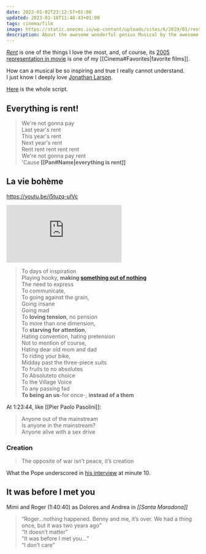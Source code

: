 ```yaml
---
date: 2022-01-02T23:12:57+01:00
updated: 2023-01-18T11:48:43+01:00
tags: cinema/film
image: https://static.onecms.io/wp-content/uploads/sites/6/2019/01/rent-6-2000.jpg
description: About the awesome wonderful genius Musical by the awesome wonderful genius <a href='https://tommi.space/people#jonathan-larson' target='_blank' title='Jonathan Larson among my favorite people — tommi.space'>Jonathan Larson</a>
---
```


<cite>[Rent](https://en.wikipedia.org/wiki/Rent_(musical) '“Rent” on Wikipedia')</cite> is one of the things I love the most, and, of course, its [2005 representation in movie](https://en.wikipedia.org/wiki/Rent_(film) '“Rent”, the movie on Wikipedia') is one of my [[Cinema#Favorites|favorite films]].

How can a musical be so inspiring and true I really cannot understand.  
I just know I deeply love [Jonathan Larson](https://tommi.space/people#jonathan-larson 'Jonathan Larson among my favorite people — tommi.space').

[Here](https://www.awesomefilm.com/script/rent.txt 'The whole script of “Rent„ (2005)') is the whole script.

## Everything is rent!

> We're not gonna pay  
> Last year's rent  
> This year's rent  
> Next year's rent  
> Rent rent rent rent rent  
> We're not gonna pay rent  
> 'Cause **[[Pan#Name|everything is rent]]**

## La vie bohème

<https://youtu.be/i5tuzq-uIVc>

<div class='embed'><iframe title='La Vie Bohème A and B' src='https://p.lu/videos/embed/2dfddc5f-1298-4875-95f0-67189e655a19?autoplay=1&amp;warningTitle=0' allowfullscreen='' sandbox='allow-same-origin allow-scripts allow-popups' frameborder='0'></iframe></div>

> To days of inspiration  
> Playing hooky, **making [something out of nothing](https://youtube-nocookie.com/embed/V_YlZ1JdcVk '“Something From Nothing„ — Foo Fighters')**  
> The need to express  
> To communicate,  
> To going against the grain,  
> Going insane  
> Going mad  
> To **loving tension**, no pension  
> To more than one dimension,  
> To **starving for attention**,  
> Hating convention, hating pretension  
> Not to mention of course,  
> Hating dear old mom and dad  
> To riding your bike,  
> Midday past the three-piece suits  
> To fruits to no absolutes  
> To Absoluteto choice  
> To the Village Voice  
> To any passing fad  
> **To being an us**-for once-, **instead of a them**

At 1:23:44, like [[Pier Paolo Pasolini]]:

> Anyone out of the mainstream  
> Is anyone in the mainstream?  
> Anyone alive with a sex drive

### Creation

> The opposite of war isn’t peace, it’s creation

What the Pope underscored in <a href='https://www.raiplay.it/video/2022/02/Sua-Santita-Papa-Francesco---Che-Tempo-Che-Fa-06022022-b952f77e-474f-4d8b-bba2-153e49b646e3.html' title='Intervista a Papa Francesco - Che Tempo Che Fa' hreflang='it'>his interview</a> at minute 10.

## It was before I met you

Mimi and Roger (1:40:40) as Dolores and Andrea in <cite lang='it'>[[Santa Maradona]]</cite>

> <q>Roger…nothing happened. Benny and me, it’s over. We had a thing once, but it was two years ago</q>  
> <q>It doesn’t matter</q>  
> <q>It was before I met you…</q>  
> <q>I don’t care</q>